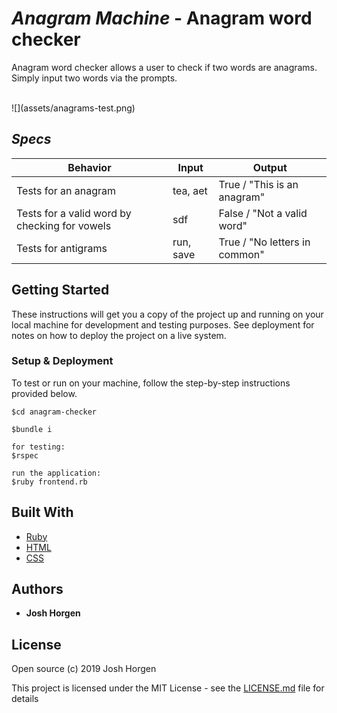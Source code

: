 # _Anagram Machine_ - Anagram word checker
  
  Anagram word checker allows a user to check if two words are anagrams. Simply input two words via the prompts.


<br />
![](assets/anagrams-test.png)
  
## _Specs_

| Behavior | Input | Output |
| -------- | ----- | ------ |
|Tests for an anagram|tea, aet |True / "This is an anagram" |
|Tests for a valid word by checking for vowels |sdf |False / "Not a valid word" |
|Tests for antigrams|run, save|True / "No letters in common" |

## Getting Started

These instructions will get you a copy of the project up and running on your local machine for development and testing purposes. See deployment for notes on how to deploy the project on a live system.


### Setup & Deployment

To test or run on your machine, follow the step-by-step instructions provided below.

```
$cd anagram-checker

$bundle i

for testing:
$rspec

run the application:
$ruby frontend.rb

``` 

## Built With

* [Ruby](https://www.ruby-lang.org/en/)
* [HTML](https://www.w3.org/html/)
* [CSS](https://www.w3.org/Style/CSS/Overview.en.html)



## Authors

* **Josh Horgen**

## License

Open source (c) 2019 Josh Horgen

This project is licensed under the MIT License - see the [LICENSE.md](LICENSE.md) file for details

